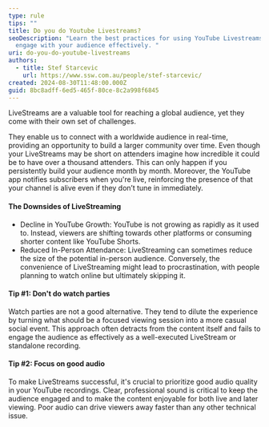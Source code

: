 ```yaml
---
type: rule
tips: ""
title: Do you do Youtube Livestreams?
seoDescription: "Learn the best practices for using YouTube Livestreams to
  engage with your audience effectively. "
uri: do-you-do-youtube-livestreams
authors:
  - title: Stef Starcevic
    url: https://www.ssw.com.au/people/stef-starcevic/
created: 2024-08-30T11:48:00.000Z
guid: 8bc8adff-6ed5-465f-80ce-8c2a998f6845
---
```

LiveStreams are a valuable tool for reaching a global audience, yet they come with their own set of challenges. 

They enable us to connect with a worldwide audience in real-time, providing an opportunity to build a larger community over time. Even though your LiveStreams may be short on attenders imagine how incredible it could be to have over a thousand attenders. This can only happen if you persistently build your audience month by month. Moreover, the YouTube app notifies subscribers when you're live, reinforcing the presence of that your channel is alive even if they don’t tune in immediately.

#### The Downsides of LiveStreaming

* Decline in YouTube Growth: YouTube is not growing as rapidly as it used to. Instead, viewers are shifting towards other platforms or consuming shorter content like YouTube Shorts. 
* Reduced In-Person Attendance: LiveStreaming can sometimes reduce the size of the potential in-person audience. Conversely, the convenience of LiveStreaming might lead to procrastination, with people planning to watch online but ultimately skipping it.

#### Tip #1: Don't do watch parties

Watch parties are not a good alternative. They tend to dilute the experience by turning what should be a focused viewing session into a more casual social event. This approach often detracts from the content itself and fails to engage the audience as effectively as a well-executed LiveStream or standalone recording.

#### Tip #2: Focus on good audio

To make LiveStreams successful, it's crucial to prioritize good audio quality in your YouTube recordings. Clear, professional sound is critical to keep the audience engaged and to make the content enjoyable for both live and later viewing. Poor audio can drive viewers away faster than any other technical issue.
